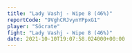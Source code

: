 ```yaml
---
title: "Lady Vashj - Wipe 8 (46%)"
reportCode: "9VghCRJvynYPpxG1"
player: "Söcrate"
fight: "Lady Vashj - Wipe 8 (46%)"
date: 2021-10-10T19:07:58.024000+00:00
---
```

